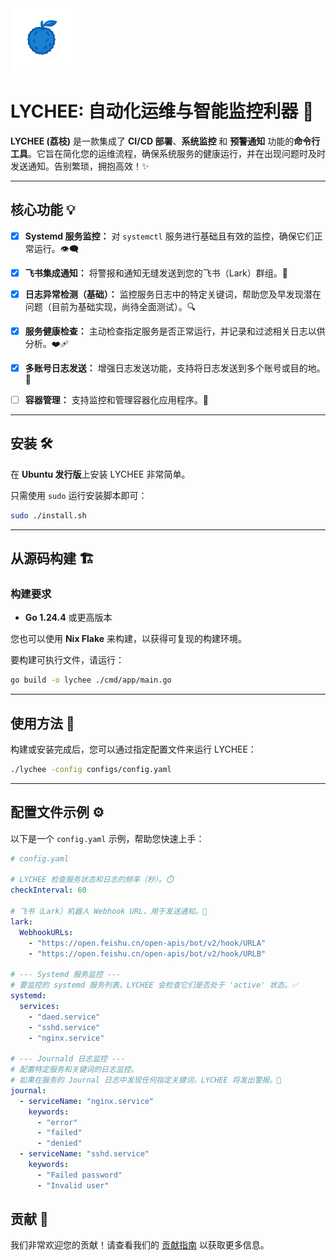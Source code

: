 <img src="Source/title.png" alt="alt" width="20%">

# LYCHEE: 自动化运维与智能监控利器 🚀

**LYCHEE (荔枝)** 是一款集成了 **CI/CD 部署**、**系统监控** 和 **预警通知** 功能的**命令行工具**。它旨在简化您的运维流程，确保系统服务的健康运行，并在出现问题时及时发送通知。告别繁琐，拥抱高效！✨

-----

## 核心功能 💡

- [x] **Systemd 服务监控：** 对 `systemctl` 服务进行基础且有效的监控，确保它们正常运行。👁️‍🗨️
- [x] **飞书集成通知：** 将警报和通知无缝发送到您的飞书（Lark）群组。📨
- [x] **日志异常检测（基础）：** 监控服务日志中的特定关键词，帮助您及早发现潜在问题（目前为基础实现，尚待全面测试）。🔍
- [x] **服务健康检查：** 主动检查指定服务是否正常运行，并记录和过滤相关日志以供分析。❤️‍🩹
- [x]  **多账号日志发送：** 增强日志发送功能，支持将日志发送到多个账号或目的地。📧
- [ ]  **容器管理：** 支持监控和管理容器化应用程序。🐳


-----

## 安装 🛠️

在 **Ubuntu 发行版**上安装 LYCHEE 非常简单。

只需使用 `sudo` 运行安装脚本即可：

```bash
sudo ./install.sh
```

-----

## 从源码构建 🏗️

### 构建要求

  * **Go 1.24.4** 或更高版本

您也可以使用 **Nix Flake** 来构建，以获得可复现的构建环境。

要构建可执行文件，请运行：

```bash
go build -o lychee ./cmd/app/main.go
```

-----

## 使用方法 🚀

构建或安装完成后，您可以通过指定配置文件来运行 LYCHEE：

```bash
./lychee -config configs/config.yaml
```

-----

## 配置文件示例 ⚙️

以下是一个 `config.yaml` 示例，帮助您快速上手：

```yaml
# config.yaml

# LYCHEE 检查服务状态和日志的频率（秒）。⏱️
checkInterval: 60

# 飞书（Lark）机器人 Webhook URL，用于发送通知。🔔
lark:
  WebhookURLs:
    - "https://open.feishu.cn/open-apis/bot/v2/hook/URLA"
    - "https://open.feishu.cn/open-apis/bot/v2/hook/URLB"

# --- Systemd 服务监控 ---
# 要监控的 systemd 服务列表。LYCHEE 会检查它们是否处于 'active' 状态。✅
systemd:
  services:
    - "daed.service"
    - "sshd.service"
    - "nginx.service"

# --- Journald 日志监控 ---
# 配置特定服务和关键词的日志监控。
# 如果在服务的 Journal 日志中发现任何指定关键词，LYCHEE 将发出警报。🚨
journal:
  - serviceName: "nginx.service"
    keywords:
      - "error"
      - "failed"
      - "denied"
  - serviceName: "sshd.service"
    keywords:
      - "Failed password"
      - "Invalid user"
```

## 贡献 🤝
我们非常欢迎您的贡献！请查看我们的 [贡献指南](CONTRIBUTING.md) 以获取更多信息。
